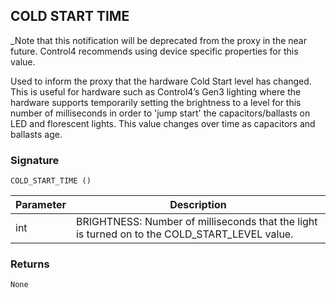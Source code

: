 ## COLD START TIME

_Note that this notification will be deprecated from the proxy in the near future. Control4 recommends using device specific properties for this value.

Used to inform the proxy that the hardware Cold Start level has changed.  This is useful for hardware such as Control4’s Gen3 lighting where the hardware supports temporarily setting the brightness to a level for this number of milliseconds in order to 'jump start' the capacitors/ballasts on LED and florescent lights.  This value changes over time as capacitors and ballasts age.

### Signature

`COLD_START_TIME ()`



| Parameter | Description |
| --- | --- |
| int | BRIGHTNESS: Number of milliseconds that the light is turned on to the COLD\_START\_LEVEL value. |


### Returns

`None`